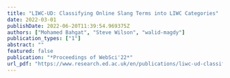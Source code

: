 ```yaml
---
title: "LIWC-UD: Classifying Online Slang Terms into LIWC Categories"
date: 2022-03-01
publishDate: 2022-06-20T11:39:54.969375Z
authors: ["Mohamed Bahgat", "Steve Wilson", "walid-magdy"]
publication_types: ["1"]
abstract: ""
featured: false
publication: "*Proceedings of WebSci'22*"
url_pdf: "https://www.research.ed.ac.uk/en/publications/liwc-ud-classifying-online-slang-terms-into-liwc-categories"
---
```


